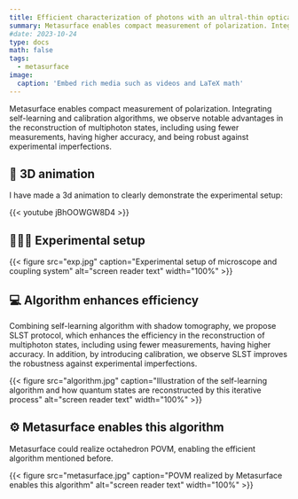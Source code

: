 ```yaml
---
title: Efficient characterization of photons with an ultral-thin optical device
summary: Metasurface enables compact measurement of polarization. Integrating self-learning and calibration algorithms, we observe notable advantages in the reconstruction of multiphoton states, including using fewer measurements, having higher accuracy, and being robust against experimental imperfections. 
#date: 2023-10-24
type: docs
math: false
tags:
  - metasurface
image:
  caption: 'Embed rich media such as videos and LaTeX math'
---
```


Metasurface enables compact measurement of polarization. Integrating self-learning and calibration algorithms, we observe notable advantages in the reconstruction of multiphoton states, including using fewer measurements, having higher accuracy, and being robust against experimental imperfections. 


## 🎥 3D animation

I have made a 3d animation to clearly demonstrate the experimental setup:

{{< youtube jBhOOWGW8D4 >}}


## 🧑🏻‍🔧️ Experimental setup

{{< figure src="exp.jpg" caption="Experimental setup of microscope and coupling system" alt="screen reader text" width="100%" >}}

## 💻 Algorithm enhances efficiency

Combining self-learning algorithm with shadow tomography, we propose SLST protocol, which enhances the efficiency in the reconstruction of multiphoton states, including using fewer measurements, having higher accuracy. In addition, by introducing calibration, we observe SLST improves the robustness against experimental imperfections.

{{< figure src="algorithm.jpg" caption="Illustration of the self-learning algorithm and how quantum states are reconstructed by this iterative process" alt="screen reader text" width="100%" >}}



## ⚙️ Metasurface enables this algorithm

Metasurface could realize octahedron POVM, enabling the efficient algorithm mentioned before.

{{< figure src="metasurface.jpg" caption="POVM realized by Metasurface enables this algorithm" alt="screen reader text" width="100%" >}}
